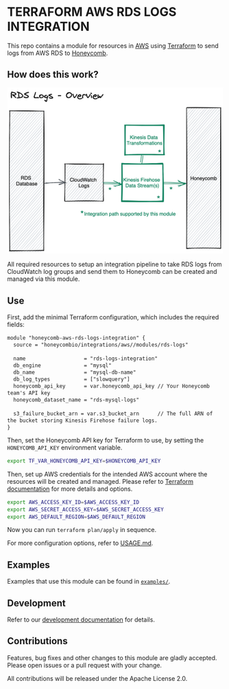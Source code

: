 # TERRAFORM AWS RDS LOGS INTEGRATION

This repo contains a module for resources in [AWS](https://aws.amazon.com/) using [Terraform](https://www.terraform.io/) to send logs from AWS RDS to [Honeycomb](https://www.honeycomb.io/).

## How does this work?

![AWS RDS Integration overview](https://github.com/honeycombio/terraform-aws-integrations/blob/main/docs/rds-logs-overview.png?raw=true)

All required resources to setup an integration pipeline to take RDS logs from CloudWatch log groups and send them to Honeycomb can be created and managed via this module.

## Use

First, add the minimal Terraform configuration, which includes the required fields:

```hcl
module "honeycomb-aws-rds-logs-integration" {
  source = "honeycombio/integrations/aws//modules/rds-logs"

  name                   = "rds-logs-integration"
  db_engine              = "mysql"
  db_name                = "mysql-db-name"
  db_log_types           = ["slowquery"]
  honeycomb_api_key      = var.honeycomb_api_key // Your Honeycomb team's API key
  honeycomb_dataset_name = "rds-mysql-logs"

  s3_failure_bucket_arn = var.s3_bucket_arn      // The full ARN of the bucket storing Kinesis Firehose failure logs.
}
```

Then, set the Honeycomb API key for Terraform to use, by setting the `HONEYCOMB_API_KEY` environment variable.

```bash
export TF_VAR_HONEYCOMB_API_KEY=$HONEYCOMB_API_KEY
```

Then, set up AWS credentials for the intended AWS account where the resources will be created and managed.
Please refer to [Terraform documentation](https://registry.terraform.io/providers/hashicorp/aws/latest/docs#authentication-and-configuration) for more details and options.

```bash
export AWS_ACCESS_KEY_ID=$AWS_ACCESS_KEY_ID
export AWS_SECRET_ACCESS_KEY=$AWS_SECRET_ACCESS_KEY
export AWS_DEFAULT_REGION=$AWS_DEFAULT_REGION
```

Now you can run `terraform plan/apply` in sequence.

For more configuration options, refer to [USAGE.md](https://github.com/honeycombio/terraform-aws-integrations/blob/main/USAGE.md).

## Examples

Examples that use this module can be found in [`examples/`](https://github.com/honeycombio/terraform-aws-integrations/tree/main/examples/rds-logs).

## Development

Refer to our [development documentation](https://github.com/honeycombio/terraform-aws-integrations#development) for details.

## Contributions

Features, bug fixes and other changes to this module are gladly accepted.
Please open issues or a pull request with your change.

All contributions will be released under the Apache License 2.0.
